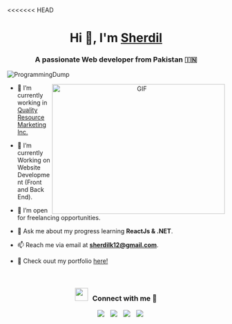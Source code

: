 <<<<<<< HEAD
<h1 align="center">Hi 👋, I'm <a href="https://ProgrammingDump.github.io/Me.io/" target="blank">
Sherdil</a></h1>
<h3 align="center">A passionate Web developer from Pakistan &#127470;&#127475</h3>

<p align="left"> <img src="https://komarev.com/ghpvc/?username=ProgrammingDump&label=Profile%20views&color=0e75b6&style=flat" alt="ProgrammingDump" /> </p>

<a target="_blank" align="center">
  <img align="right" top="500" height="300" width="400" alt="GIF" src="https://media.giphy.com/media/7NoNw4pMNTvgc/giphy.gif">
</a>

- 🔭 I’m currently working in <a href="https://qualityresource.net" target="blank">Quality Resource Marketing Inc.</a>

- 🌱 I’m currently Working on Website Development (Front and Back End).

- 🤝 I’m open for freelancing opportunities.

- 💬 Ask me about my progress learning **ReactJs & .NET**.

- 📫 Reach me via email at **sherdilk12@gmail.com**.

- 📄 Check ouut my portfolio <a href="sherdil-portfolio.netlify.com" alt="ProgrammingDump">here!</a>
<br/>
<h3 align="center" > <img src="https://media.giphy.com/media/7NoNw4pMNTvgc/giphy.gif" width="30" height="30" style="margin-right: 10px;">Connect with me 🤝 </h3>

<p align="center">

 <div align="center"  class="icons-social" style="margin-left: 10px;">
        <a style="margin-left: 10px;"  target="_blank" href="https://www.linkedin.com/in/sherdil-khanzada/">
			<img src="https://img.icons8.com/doodle/40/000000/linkedin--v2.png"></a>
        <a style="margin-left: 10px;" target="_blank" href="https://github.com/ProgrammingDump">
		<img src="https://img.icons8.com/doodle/40/000000/github--v1.png"></a>
        <a style="margin-left: 10px;" target="_blank" href="https://instagram.com/sherdilxd">
			<img src="https://img.icons8.com/doodle/40/000000/instagram-new--v2.png"></a>
		<a style="margin-left: 10px;" target="_blank" href="https://www.youtube.com/channel/UCnHdeaGuS-GuVA5Xi64E3CQ">
				<img src="https://img.icons8.com/doodle/1x/youtube--v2.png" ></a>
      </div>

</p>